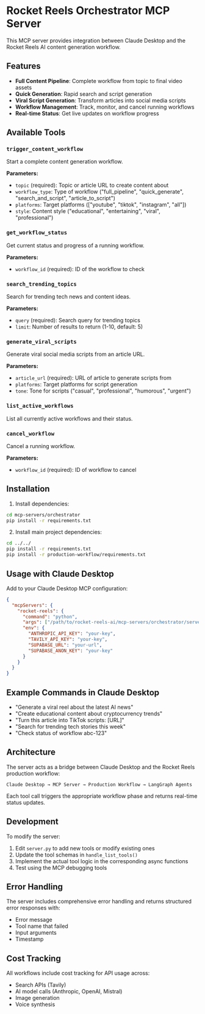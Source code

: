 # Rocket Reels Orchestrator MCP Server

This MCP server provides integration between Claude Desktop and the Rocket Reels AI content generation workflow.

## Features

- **Full Content Pipeline**: Complete workflow from topic to final video assets
- **Quick Generation**: Rapid search and script generation 
- **Viral Script Generation**: Transform articles into social media scripts
- **Workflow Management**: Track, monitor, and cancel running workflows
- **Real-time Status**: Get live updates on workflow progress

## Available Tools

### `trigger_content_workflow`
Start a complete content generation workflow.

**Parameters:**
- `topic` (required): Topic or article URL to create content about
- `workflow_type`: Type of workflow ("full_pipeline", "quick_generate", "search_and_script", "article_to_script")
- `platforms`: Target platforms (["youtube", "tiktok", "instagram", "all"])
- `style`: Content style ("educational", "entertaining", "viral", "professional")

### `get_workflow_status`
Get current status and progress of a running workflow.

**Parameters:**
- `workflow_id` (required): ID of the workflow to check

### `search_trending_topics`
Search for trending tech news and content ideas.

**Parameters:**
- `query` (required): Search query for trending topics
- `limit`: Number of results to return (1-10, default: 5)

### `generate_viral_scripts`
Generate viral social media scripts from an article URL.

**Parameters:**
- `article_url` (required): URL of article to generate scripts from
- `platforms`: Target platforms for script generation
- `tone`: Tone for scripts ("casual", "professional", "humorous", "urgent")

### `list_active_workflows`
List all currently active workflows and their status.

### `cancel_workflow`
Cancel a running workflow.

**Parameters:**
- `workflow_id` (required): ID of workflow to cancel

## Installation

1. Install dependencies:
```bash
cd mcp-servers/orchestrator
pip install -r requirements.txt
```

2. Install main project dependencies:
```bash
cd ../../
pip install -r requirements.txt
pip install -r production-workflow/requirements.txt
```

## Usage with Claude Desktop

Add to your Claude Desktop MCP configuration:

```json
{
  "mcpServers": {
    "rocket-reels": {
      "command": "python",
      "args": ["/path/to/rocket-reels-ai/mcp-servers/orchestrator/server.py"],
      "env": {
        "ANTHROPIC_API_KEY": "your-key",
        "TAVILY_API_KEY": "your-key",
        "SUPABASE_URL": "your-url",
        "SUPABASE_ANON_KEY": "your-key"
      }
    }
  }
}
```

## Example Commands in Claude Desktop

- "Generate a viral reel about the latest AI news"
- "Create educational content about cryptocurrency trends"  
- "Turn this article into TikTok scripts: [URL]"
- "Search for trending tech stories this week"
- "Check status of workflow abc-123"

## Architecture

The server acts as a bridge between Claude Desktop and the Rocket Reels production workflow:

```
Claude Desktop → MCP Server → Production Workflow → LangGraph Agents
```

Each tool call triggers the appropriate workflow phase and returns real-time status updates.

## Development

To modify the server:

1. Edit `server.py` to add new tools or modify existing ones
2. Update the tool schemas in `handle_list_tools()`
3. Implement the actual tool logic in the corresponding async functions
4. Test using the MCP debugging tools

## Error Handling

The server includes comprehensive error handling and returns structured error responses with:
- Error message
- Tool name that failed
- Input arguments
- Timestamp

## Cost Tracking

All workflows include cost tracking for API usage across:
- Search APIs (Tavily)
- AI model calls (Anthropic, OpenAI, Mistral)
- Image generation
- Voice synthesis